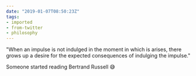```yaml
---
date: "2019-01-07T08:50:23Z"
tags:
- imported
- from-twitter
- philosophy
---
```

"When an impulse is not indulged in the moment in which is arises, there grows up a desire for the expected consequences of indulging the impulse."

Someone started reading Bertrand Russell 😅
